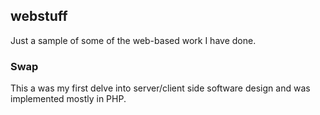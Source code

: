 ## webstuff
Just a sample of some of the web-based work I have done.

### Swap
This a was my first delve into server/client side software design and was implemented mostly in PHP.
